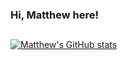### Hi, Matthew here!

## 

[![Matthew's GitHub stats](https://github-readme-stats.vercel.app/api?username=mpsb)](https://github.com/anuraghazra/github-readme-stats)

<!--
**mpsb/mpsb** is a ✨ _special_ ✨ repository because its `README.md` (this file) appears on your GitHub profile.

Here are some ideas to get you started:

- 🔭 I’m currently working on ...
- 🌱 I’m currently learning ...
- 👯 I’m looking to collaborate on ...
- 🤔 I’m looking for help with ...
- 💬 Ask me about ...
- 📫 How to reach me: ...
- 😄 Pronouns: ...
- ⚡ Fun fact: ...
-->
